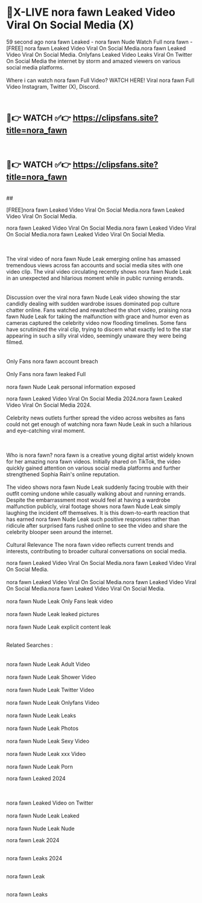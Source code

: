 # 🔴X-LIVE nora fawn Leaked Video Viral On Social Media (X)<br>


59 second ago nora fawn Leaked  - nora fawn Nude  Watch Full nora fawn - [FREE] nora fawn Leaked Video Viral On Social Media.nora fawn Leaked Video Viral On Social Media.   Onlyfans Leaked Video Leaks Viral On Twitter On Social Media the internet by storm and amazed viewers on various social media platforms. <br><br>
Where i can watch nora fawn Full Video? WATCH HERE! Viral nora fawn Full Video Instagram, Twitter (X), Discord. <br>


 <br>

##  🔴👉 WATCH ✅👉  <a href="https://clipsfans.site?title=nora_fawn&ref=git">https://clipsfans.site?title=nora_fawn</a> <br>
  <br>

##  🔴👉 WATCH ✅👉  <a href="https://clipsfans.site?title=nora_fawn&ref=git">https://clipsfans.site?title=nora_fawn</a> <br>
  <br>
  ##



[FREE]nora fawn Leaked Video Viral On Social Media.nora fawn Leaked Video Viral On Social Media. <br>

nora fawn Leaked Video Viral On Social Media.nora fawn Leaked Video Viral On Social Media.nora fawn Leaked Video Viral On Social Media. <br>


  <br>

  <br>
The viral video of nora fawn Nude Leak emerging online has amassed tremendous views across fan accounts and social media sites with one video clip. The viral video circulating recently shows nora fawn Nude Leak in an unexpected and hilarious moment while in public running errands.<br>
<br>


<br>
Discussion over the viral nora fawn Nude Leak video showing the star candidly dealing with sudden wardrobe issues dominated pop culture chatter online. Fans watched and rewatched the short video, praising nora fawn Nude Leak for taking the malfunction with grace and humor even as cameras captured the celebrity video now flooding timelines. Some fans have scrutinized the viral clip, trying to discern what exactly led to the star appearing in such a silly viral video, seemingly unaware they were being filmed.<br>
<br>
<br> 
Only Fans nora fawn account breach<br>
<br>
Only Fans nora fawn leaked Full <br>
<br>
nora fawn Nude Leak personal information exposed<br>

nora fawn Leaked Video Viral On Social Media 2024.nora fawn Leaked Video Viral On Social Media 2024. <br>
<br>
Celebrity news outlets further spread the video across websites as fans could not get enough of watching nora fawn Nude Leak in such a hilarious and eye-catching viral moment.<br>
<br>

<br>
Who is nora fawn? nora fawn is a creative young digital artist widely known for her amazing nora fawn videos. Initially shared on TikTok, the video quickly gained attention on various social media platforms and further strengthened Sophia Rain's online reputation.<br>
<br>
The video shows nora fawn Nude Leak suddenly facing trouble with their outfit coming undone while casually walking about and running errands. Despite the embarrassment most would feel at having a wardrobe malfunction publicly, viral footage shows nora fawn Nude Leak simply laughing the incident off themselves. It is this down-to-earth reaction that has earned nora fawn Nude Leak such positive responses rather than ridicule after surprised fans rushed online to see the video and share the celebrity blooper seen around the internet.<br>
<br>
Cultural Relevance The nora fawn video reflects current trends and interests, contributing to broader cultural conversations on social media.<br>

nora fawn Leaked Video Viral On Social Media.nora fawn Leaked Video Viral On Social Media.<br>
<br>
nora fawn Leaked Video Viral On Social Media.nora fawn Leaked Video Viral On Social Media.nora fawn Leaked Video Viral On Social Media.<br>
<br>
nora fawn Nude Leak Only Fans leak video<br>
<br>
nora fawn Nude Leak leaked pictures<br>
<br>
nora fawn Nude Leak explicit content leak<br>


<br>
Related Searches :<br>
<br>

<br>
nora fawn Nude Leak Adult Video<br>
<br>
nora fawn Nude Leak Shower Video<br>
<br>
nora fawn Nude Leak Twitter Video<br>
<br>
nora fawn Nude Leak Onlyfans Video<br>
<br>
nora fawn Nude Leak Leaks<br>
<br>
nora fawn Nude Leak Photos<br>

<br>
nora fawn Nude Leak Sexy Video<br>
<br>
nora fawn Nude Leak xxx Video<br>
<br>
nora fawn Nude Leak Porn<br>

nora fawn  Leaked 2024 <br> <br>
<br>

nora fawn Leaked Video on Twitter <br>
<br>
nora fawn Nude Leak Leaked<br>
<br>
nora fawn Nude Leak Nude<br>


nora fawn  Leak 2024 <br> <br>



nora fawn  Leaks 2024 <br> <br>



 
nora fawn  Leak<br> <br>



nora fawn  Leaks<br> <br>





</p>




 



</p>










